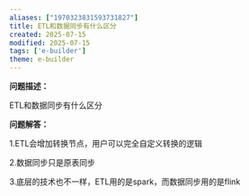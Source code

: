 ```yaml
---
aliases: ["1970323831593731827"]
title: ETL和数据同步有什么区分
created: 2025-07-15
modified: 2025-07-15
tags: ['e-builder']
theme: e-builder
---
```


**问题描述：**

ETL和数据同步有什么区分

**问题解答：**

1.ETL会增加转换节点，用户可以完全自定义转换的逻辑

2.数据同步只是原表同步

3.底层的技术也不一样，ETL用的是spark，而数据同步用的是flink
